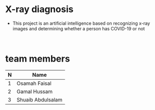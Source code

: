 # X-ray diagnosis
- This project is an artificial intelligence based on recognizing x-ray images and determining whether a person has COVID-19 or not

<br>

# team members 
  
| N             | Name          |
| ------------- | ------------- |
| 1             | Osamah Faisal |
| 2             | Gamal Hussam |
| 3             | Shuaib Abdulsalam |
